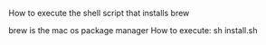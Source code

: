 How to execute the shell script that installs  brew

brew is the mac os package manager
How to execute: 
sh install.sh